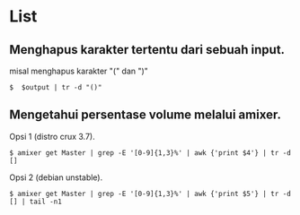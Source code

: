 # List 

## Menghapus karakter tertentu dari sebuah input.

misal menghapus karakter "(" dan ")"

```
$  $output | tr -d "()"
```

## Mengetahui persentase volume melalui amixer.

Opsi 1 (distro crux 3.7).

```
$ amixer get Master | grep -E '[0-9]{1,3}%' | awk {'print $4'} | tr -d []
```
Opsi 2 (debian unstable).

```
$ amixer get Master | grep -E '[0-9]{1,3}%' | awk {'print $5'} | tr -d [] | tail -n1
```

## 

